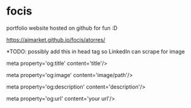 # focis
portfolio website hosted on github for fun :D

https://aimarket.github.io/focis/atorres/

*TODO:
possibly add this in head tag so LinkedIn can scrape for image

meta property='og:title' content='title'/>

meta property='og:image' content='image/path'/>

meta property='og:description' content='description'/>

meta property='og:url' content='your url'/>
